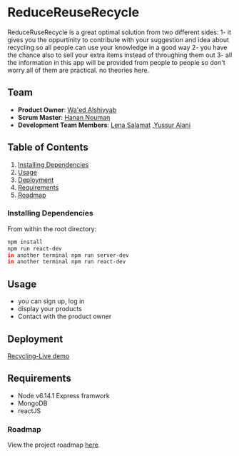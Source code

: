 # ReduceReuseRecycle
 ReduceRuseRecycle is a great optimal solution from two different sides:
1- it gives you the oppurtinity to contribute with your suggestion and idea about recycling so all people can use your knowledge in a good way 
2- you have the chance also to sell your extra items instead of throughing them out 
3- all the information in this app will be provided from people to people so don't worry all of them are practical. no theories here.

## Team

  - __Product Owner__: [Wa'ed Alshiyyab](https://github.com/Waed93)
  - __Scrum Master__: [Hanan Nouman](https://github.com/HananNouman)	
  - __Development Team Members__: [Lena Salamat](https://github.com/lenaSalamat) ,[Yussur Alani](https://github.com/Yussur90) 

## Table of Contents

1. [Installing Dependencies](#InstallingDependencies)
1. [Usage](#Usage)
1. [Deployment](#Deployment)
1. [Requirements](#Requirements)
1. [Roadmap](#Roadmap)


### Installing Dependencies

From within the root directory:

```sh
npm install
npm run react-dev
in another terminal npm run server-dev
in another terminal npm run react-dev 
```


## Usage

- you can sign up, log in 
- display your products
- Contact with the product owner

## Deployment
[Recycling-Live demo](https://www.youtube.com/watch?v=kdXiuE6DJ9w&feature=youtu.be)

## Requirements

- Node v6.14.1
  Express framwork
- MongoDB 
- reactJS 



### Roadmap

View the project roadmap [here](https://github.com/Zuse-RBK/Zuse-RBK/issues)


